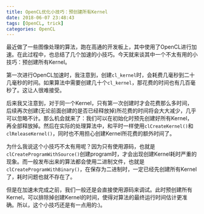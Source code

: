 ```yaml
---
title: OpenCL优化小技巧：预创建所有Kernel
date: 2018-06-07 23:48:43
tags: [OpenCL, trick]
categories: OpenCL
---
```


最近做了一些图像处理的算法，跑在高通的开发板上，其中使用了OpenCL进行加速。在此过程中，也总结了几个加速的小技巧。今天就来谈其中一个不太有用的小技巧：预创建所有Kernel。

第一次进行OpenCL加速时，我注意到，创建`cl_kernel`时，会耗费几毫秒到二十几毫秒的时间。如果算法中需要创建几十个`cl_kernel`，那花费的时间也有几百毫秒了。这让人很难接受。

后来我又注意到，对于同一个Kernel，只有第一次创建时才会花费那么多时间，后续再次创建(无论前面创建的是否已经释放掉)所花费的时间将会大大减少，几乎可以忽略不计。那么机会就来了：我们可以在初始化时预先创建好所有Kernel，再全部释放掉。然后在实际的处理算法中，和平时一样使用`clCreateKernel()`和`clReleaseKernel()`，同时也不用担心创建Kernel所花费的额外时间了。

为什么我说这个小技巧不太有用呢？因为只有使用源码，也就是`clCreateProgramWithSource()`创建program时，才会出现创建Kernel耗时严重的现象。而一般发布出来的算法都会使用二进制文件，也就是`clCreateProgramWithBinary()`，在保存为二进制时，一定已经先创建所有Kernel了，耗时问题也就不存在了。

但是在加速未完成之前，我们一般还是会直接使用源码来调试。此时预创建所有Kernel，可以排除掉创建Kernel的时间，使得对算法的最终运行时间估计更准确。所以，这个小技巧还是有一点用的:)。